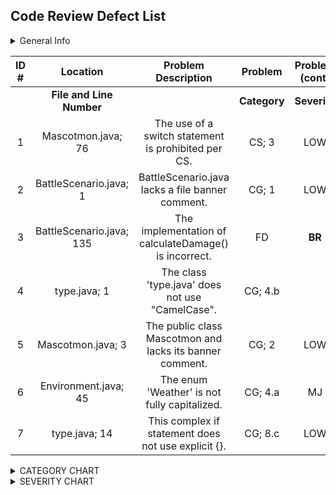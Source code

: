 <h2>Code Review Defect List </h2>

<details>
<summary> General Info </summary>
 
 
**Reviewer**: Scott Thomas

**GH Repo**: ser316-spring2021-B-sthoma58



</details>
 
 
 
 
 

|**ID #** |      **Location**               |        **Problem Description**                         |    **Problem**    |    **Problem (cont)**    |
|:-------:|:-------------------------------:|:------------------------------------------------------:|:-----------------:|:------------------------:|
|         |**File and Line Number**         |                                                        |   **Category**    |  **Severity**            |
|   1     | Mascotmon.java; 76              | The use of a switch statement is prohibited per CS.    |    CS; 3          |       LOW                |
|   2     | BattleScenario.java; 1          |BattleScenario.java lacks a file banner comment.        |    CG; 1          |       LOW                |
|   3     | BattleScenario.java; 135        |The implementation of calculateDamage() is incorrect.   |      FD           | **BR**                   |
|   4     |       type.java; 1              | The class 'type.java' does not use "CamelCase".        |       CG; 4.b     |                          |
|   5     | Mascotmon.java; 3               |The public class Mascotmon and lacks its banner comment.|    CG; 2          |       LOW                |
|   6     | Environment.java; 45            |  The enum 'Weather' is not fully capitalized.          |      CG; 4.a      |       MJ                 |
|   7     |     type.java; 14               |   This complex if statement does not use explicit {}.  |     CG; 8.c       |          LOW             |












<details>
<summary> CATEGORY CHART </summary>
 
**Category**
|**Type** |      **Meaning**                 | **Additional Info**                       |
|:-------:|:--------------------------------:|:-----------------------------------------:|
|  CS     | Code Smell defect                |      NA                                   |
|  CG     | Violation of a coding guideline. |  Provide the guideline number             |
|  FD     | Functional defect                | Code will not produce the expected result |
|  MD     |  Miscellaneous defect            | For all other defects                     |

</details>
<details>
<summary> SEVERITY CHART </summary>
 
**Severity**
|**Type** |      **Meaning**       | **Additional Info**                       |
|:-------:|:----------------------:|:-----------------------------------------:|
|  BR     | Blocker                |      Must be fixed asap                   |
|  MJ     | Major                  |   Of high importance but not a Blocker    |
|  LOW    | Low                    |      NA                                   |
</details>

